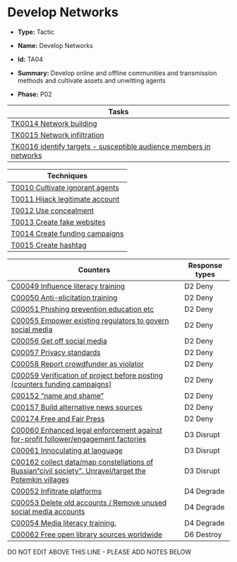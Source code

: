 # Develop Networks

* **Type:** Tactic

* **Name:** Develop Networks

* **Id:** TA04

* **Summary:** Develop online and offline communities and transmission methods and cultivate assets and unwitting agents

* **Phase:** P02



| Tasks |
| ----- |
| [TK0014 Network building](../tasks/TK0014.md) |
| [TK0015 Network infiltration](../tasks/TK0015.md) |
| [TK0016 identify targets - susceptible audience members in networks](../tasks/TK0016.md) |



| Techniques |
| ---------- |
| [T0010 Cultivate ignorant agents](../techniques/T0010.md) |
| [T0011 Hijack legitimate account](../techniques/T0011.md) |
| [T0012 Use concealment](../techniques/T0012.md) |
| [T0013 Create fake websites](../techniques/T0013.md) |
| [T0014 Create funding campaigns](../techniques/T0014.md) |
| [T0015 Create hashtag](../techniques/T0015.md) |



| Counters | Response types |
| -------- | -------------- |
| [C00049 Influence literacy training](../counters/C00049.md) | D2 Deny |
| [C00050 Anti-elicitation training](../counters/C00050.md) | D2 Deny |
| [C00051 Phishing prevention education etc](../counters/C00051.md) | D2 Deny |
| [C00055 Empower existing regulators to govern social media](../counters/C00055.md) | D2 Deny |
| [C00056 Get off social media](../counters/C00056.md) | D2 Deny |
| [C00057 Privacy standards](../counters/C00057.md) | D2 Deny |
| [C00058 Report crowdfunder as violator](../counters/C00058.md) | D2 Deny |
| [C00059 Verification of project before posting (counters funding campaigns)](../counters/C00059.md) | D2 Deny |
| [C00152 “name and shame”](../counters/C00152.md) | D2 Deny |
| [C00157 Build alternative news sources](../counters/C00157.md) | D2 Deny |
| [C00174 Free and Fair Press](../counters/C00174.md) | D2 Deny |
| [C00060 Enhanced legal enforcement against for-profit follower/engagement factories](../counters/C00060.md) | D3 Disrupt |
| [C00061 Innoculating at language](../counters/C00061.md) | D3 Disrupt |
| [C00162 collect data/map constellations of Russian“civil society”. Unravel/target the Potemkin villages](../counters/C00162.md) | D3 Disrupt |
| [C00052 Infiltrate platforms](../counters/C00052.md) | D4 Degrade |
| [C00053 Delete old accounts / Remove unused social media accounts](../counters/C00053.md) | D4 Degrade |
| [C00054 Media literacy training. ](../counters/C00054.md) | D4 Degrade |
| [C00062 Free open library sources worldwide](../counters/C00062.md) | D6 Destroy |


DO NOT EDIT ABOVE THIS LINE - PLEASE ADD NOTES BELOW
